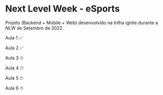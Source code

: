 # Next Level Week - eSports 
Projeto (Backend + Mobile + Web) desenvolvido na trilha ignite durante a NLW de Setembro de 2022.

Aula 1 ✅

Aula 2 ✅

Aula 3 ⏱

Aula 4 ⏱

Aula 5 ⏱

Aula 6 ⏱
